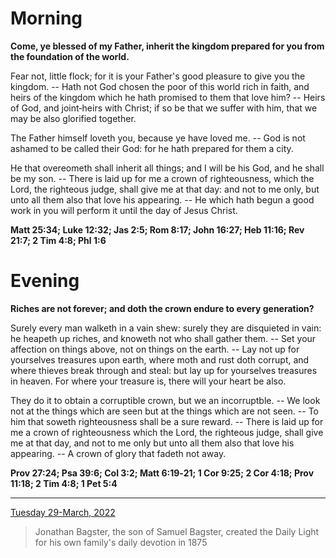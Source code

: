# Morning

**Come, ye blessed of my Father, inherit the kingdom prepared for you from the foundation of the world.**
 
Fear not, little flock; for it is your Father's good pleasure to give you the kingdom. -- Hath not God chosen the poor of this world rich in faith, and heirs of the kingdom which he hath promised to them that love him? -- Heirs of God, and joint‑heirs with Christ; if so be that we suffer with him, that we may be also glorified together.
 
The Father himself loveth you, because ye have loved me. -- God is not ashamed to be called their God: for he hath prepared for them a city.
 
He that overeometh shall inherit all things; and I will be his God, and he shall be my son. -- There is laid up for me a crown of righteousness, which the Lord, the righteous judge, shall give me at that day: and not to me only, but unto all them also that love his appearing. -- He which hath begun a good work in you will perform it until the day of Jesus Christ.  

**Matt 25:34; Luke 12:32; Jas 2:5; Rom 8:17; John 16:27; Heb 11:16; Rev 21:7; 2 Tim 4:8; Phl 1:6**

# Evening

**Riches are not forever; and doth the crown endure to every generation?**
 
Surely every man walketh in a vain shew: surely they are disquieted in vain: he heapeth up riches, and knoweth not who shall gather them. -- Set your affection on things above, not on things on the earth. -- Lay not up for yourselves treasures upon earth, where moth and rust doth corrupt, and where thieves break through and steal: but lay up for yourselves treasures in heaven. For where your treasure is, there will your heart be also.
 
They do it to obtain a corruptible crown, but we an incorruptble. -- We look not at the things which are seen but at the things which are not seen. -- To him that soweth righteousness shall be a sure reward. -- There is laid up for me a crown of righteousness which the Lord, the righteous judge, shall give me at that day, and not to me only but unto all them also that love his appearing. -- A crown of glory that fadeth not away.  

**Prov 27:24; Psa 39:6; Col 3:2; Matt 6:19‑21; 1 Cor 9:25; 2 Cor 4:18; Prov 11:18; 2 Tim 4:8; 1 Pet 5:4**

---

[Tuesday 29-March, 2022](https://t.me/s/daily_light)

> Jonathan Bagster, the son of Samuel Bagster, created the Daily Light for his own family's daily devotion in 1875

